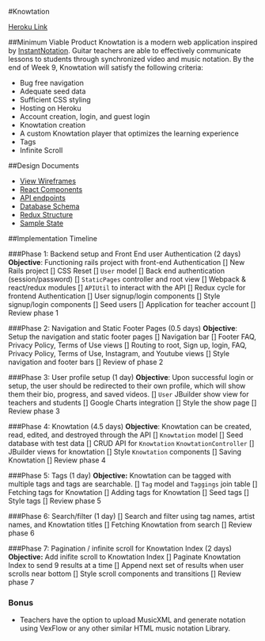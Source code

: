 #Knowtation

[Heroku Link](http://heroku.com)

##Minimum Viable Product
Knowtation is a modern web application inspired by [InstantNotation](http://instantnotation.com). Guitar teachers are able to effectively communicate lessons to students through synchronized video and music notation. By the end of Week 9, Knowtation will satisfy the following criteria:

  * Bug free navigation
  * Adequate seed data
  * Sufficient CSS styling
  * Hosting on Heroku
  * Account creation, login, and guest login
  * Knowtation creation
  * A custom Knowtation player that optimizes the learning experience
  * Tags
  * Infinite Scroll

##Design Documents
  * [View Wireframes](./wireframes/)
  * [React Components](./component-heirarchy.md)
  * [API endpoints](./api-endpoints.md)
  * [Database Schema](./schema.md)
  * [Redux Structure](./redux-structure.md)
  * [Sample State](./sample-state.md)

##Implementation Timeline

###Phase 1: Backend setup and Front End user Authentication (2 days)
**Objective**: Functioning rails project with front-end Authentication
  [] New Rails project
  [] CSS Reset
  [] `User` model
  [] Back end authentication (session/password)
  [] `StaticPages` controller and root view
  [] Webpack & react/redux modules
  [] `APIUtil` to interact with the API
  [] Redux cycle for frontend Authentication
  [] User signup/login components
  [] Style signup/login components
  [] Seed users
  [] Application for teacher account
  [] Review phase 1

###Phase 2: Navigation and Static Footer Pages (0.5 days)
**Objective**: Setup the navigation and static footer pages
  [] Navigation bar
  [] Footer FAQ, Privacy Policy, Terms of Use views
  [] Routing to root, Sign up, login, FAQ, Privacy Policy, Terms of Use, Instagram, and Youtube views
  [] Style navigation and footer bars
  [] Review of phase 2

###Phase 3: User profile setup (1 day)
**Objective**: Upon successful login or setup, the user should be redirected to their own profile, which will show them their bio, progress, and saved videos.
  [] `User` JBuilder show view for teachers and students
  [] Google Charts integration
  [] Style the show page
  [] Review phase 3

###Phase 4: Knowtation (4.5 days)
**Objective**: Knowtation can be created, read, edited, and destroyed through the API
  [] `Knowtation` model
  [] Seed database with test data
  [] CRUD API for `Knowtation` `KnowtationController`
  [] JBuilder views for knowtation
  [] Style `Knowtation` components
  [] Saving Knowtation
  [] Review phase 4

###Phase 5: Tags (1 day)
**Objective:** Knowtation can be tagged with multiple tags and tags are searchable.
  [] `Tag` model and `Taggings` join table
  [] Fetching tags for Knowtation
  [] Adding tags for Knowtation
  [] Seed tags
  [] Style tags
  [] Review phase 5

###Phase 6: Search/filter (1 day)
  [] Search and filter using tag names, artist names, and Knowtation titles
  [] Fetching Knowtation from search
  [] Review phase 6

###Phase 7: Pagination / infinite scroll for Knowtation Index (2 days)
**Objective:** Add inifite scroll to Knowtation Index
  [] Paginate Knowtation Index to send 9 results at a time
  [] Append next set of results when user scrolls near bottom
  [] Style scroll components and transitions
  [] Review phase 7

### Bonus
  * Teachers have the option to upload MusicXML and generate notation using VexFlow or any other similar HTML music notation Library.
